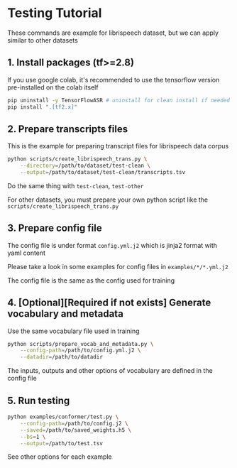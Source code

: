 # Testing Tutorial

These commands are example for librispeech dataset, but we can apply similar to other datasets

## 1. Install packages (tf>=2.8)

If you use google colab, it's recommended to use the tensorflow version pre-installed on the colab itself

```bash
pip uninstall -y TensorFlowASR # uninstall for clean install if needed
pip install ".[tf2.x]"
```

## 2. Prepare transcripts files

This is the example for preparing transcript files for librispeech data corpus

```bash
python scripts/create_librispeech_trans.py \
    --directory=/path/to/dataset/test-clean \
    --output=/path/to/dataset/test-clean/transcripts.tsv
```

Do the same thing with `test-clean`, `test-other`

For other datasets, you must prepare your own python script like the `scripts/create_librispeech_trans.py`

## 3. Prepare config file

The config file is under format `config.yml.j2` which is jinja2 format with yaml content

Please take a look in some examples for config files in `examples/*/*.yml.j2`

The config file is the same as the config used for training

## 4. [Optional][Required if not exists] Generate vocabulary and metadata

Use the same vocabulary file used in training

```bash
python scripts/prepare_vocab_and_metadata.py \
    --config-path=/path/to/config.yml.j2 \
    --datadir=/path/to/datadir
```

The inputs, outputs and other options of vocabulary are defined in the config file

## 5. Run testing

```bash
python examples/conformer/test.py \
    --config-path=/path/to/config.j2 \
    --saved=/path/to/saved_weights.h5 \
    --bs=1 \
    --output=/path/to/test.tsv
```

See other options for each example